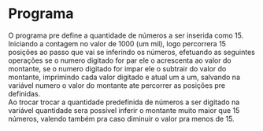 # Programa
O programa pre define a quantidade de números a ser inserida como 15.<br/>
Iniciando a contagem no valor de 1000 (um mil), logo percorrera 15 posições ao passo que vai se inferindo os números, efetuando as seguintes operações se o numero digitado for par ele o acrescenta ao valor do montante, se o numero digitado for impar ele o subtrair do valor do montante, imprimindo cada valor digitado e atual um a um, salvando na variável numero o valor do montante ate percorrer as posições pre definidas.<br/>
Ao trocar trocar a quantidade predefinida de números a ser digitado na variável quantidade sera possível inferir o montante muito maior que 15 números, valendo também pra caso diminuir o valor pra menos de 15.
